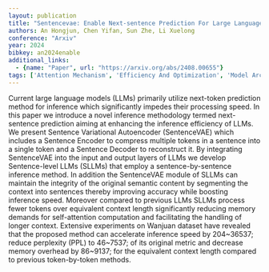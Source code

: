 ```yaml
---
layout: publication
title: "Sentencevae: Enable Next-sentence Prediction For Large Language Models With Faster Speed, Higher Accuracy And Longer Context"
authors: An Hongjun, Chen Yifan, Sun Zhe, Li Xuelong
conference: "Arxiv"
year: 2024
bibkey: an2024enable
additional_links:
  - {name: "Paper", url: "https://arxiv.org/abs/2408.00655"}
tags: ['Attention Mechanism', 'Efficiency And Optimization', 'Model Architecture', 'Transformer']
---
```

Current large language models (LLMs) primarily utilize next-token prediction method for inference which significantly impedes their processing speed. In this paper we introduce a novel inference methodology termed next-sentence prediction aiming at enhancing the inference efficiency of LLMs. We present Sentence Variational Autoencoder (SentenceVAE) which includes a Sentence Encoder to compress multiple tokens in a sentence into a single token and a Sentence Decoder to reconstruct it. By integrating SentenceVAE into the input and output layers of LLMs we develop Sentence-level LLMs (SLLMs) that employ a sentence-by-sentence inference method. In addition the SentenceVAE module of SLLMs can maintain the integrity of the original semantic content by segmenting the context into sentences thereby improving accuracy while boosting inference speed. Moreover compared to previous LLMs SLLMs process fewer tokens over equivalent context length significantly reducing memory demands for self-attention computation and facilitating the handling of longer context. Extensive experiments on Wanjuan dataset have revealed that the proposed method can accelerate inference speed by 204~36537; reduce perplexity (PPL) to 46~7537; of its original metric and decrease memory overhead by 86~9137; for the equivalent context length compared to previous token-by-token methods.
